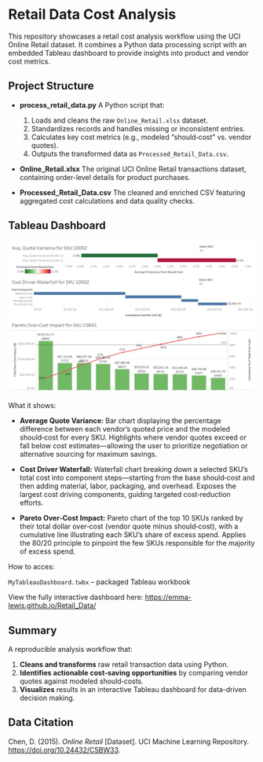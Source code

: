 # Retail Data Cost Analysis

This repository showcases a retail cost analysis workflow using the UCI Online Retail dataset. It combines a Python data processing script with an embedded Tableau dashboard to provide insights into product and vendor cost metrics.

## Project Structure

* **process\_retail\_data.py**
  A Python script that:

  1. Loads and cleans the raw `Online_Retail.xlsx` dataset.
  2. Standardizes records and handles missing or inconsistent entries.
  3. Calculates key cost metrics (e.g., modeled “should‑cost” vs. vendor quotes).
  4. Outputs the transformed data as `Processed_Retail_Data.csv`.

* **Online\_Retail.xlsx**
  The original UCI Online Retail transactions dataset, containing order-level details for product purchases.

* **Processed\_Retail\_Data.csv**
  The cleaned and enriched CSV featuring aggregated cost calculations and data quality checks.

## Tableau Dashboard

![Dashboard Preview](tableau_dashboard/preview.png)

What it shows:

* **Average Quote Variance:** Bar chart displaying the percentage difference between each vendor’s quoted price and the modeled should‑cost for every SKU. Highlights where vendor quotes exceed or fall below cost estimates—allowing the user to prioritize negotiation or alternative sourcing for maximum savings.

* **Cost Driver Waterfall:** Waterfall chart breaking down a selected SKU’s total cost into component steps—starting from the base should‑cost and then adding material, labor, packaging, and overhead. Exposes the largest cost driving components, guiding targeted cost‑reduction efforts.

* **Pareto Over‑Cost Impact:** Pareto chart of the top 10 SKUs ranked by their total dollar over‑cost (vendor quote minus should‑cost), with a cumulative line illustrating each SKU’s share of excess spend. Applies the 80/20 principle to pinpoint the few SKUs responsible for the majority of excess spend.

How to acces:

`MyTableauDashboard.twbx` – packaged Tableau workbook

View the fully interactive dashboard here:
https://emma-lewis.github.io/Retail_Data/

## Summary

A reproducible analysis workflow that:

1. **Cleans and transforms** raw retail transaction data using Python.
2. **Identifies actionable cost-saving opportunities** by comparing vendor quotes against modeled should‑costs.
3. **Visualizes** results in an interactive Tableau dashboard for data-driven decision making.

## Data Citation

Chen, D. (2015). *Online Retail* [Dataset]. UCI Machine Learning Repository. https://doi.org/10.24432/C5BW33.

